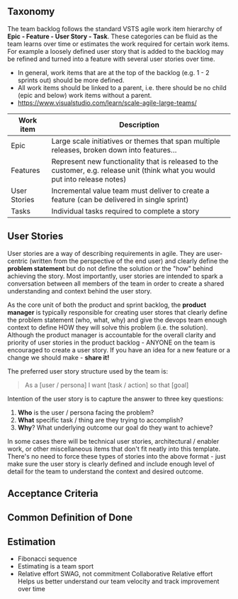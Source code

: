 ## Taxonomy
The team backlog follows the standard VSTS agile work item hierarchy of **Epic - Feature - User Story - Task**.  These categories can be fluid as the team learns over time or estimates the work required for certain work items.  For example a loosely defined user story that is added to the backlog may be refined and turned into a feature with several user stories over time.
- In general, work items that are at the top of the backlog (e.g. 1 - 2 sprints out) should be more defined.
- All work items should be linked to a parent, i.e. there should be no child (epic and below) work items without a parent.
- https://www.visualstudio.com/learn/scale-agile-large-teams/

|Work item|Description|
|---|---|
|Epic | Large scale initiatives or themes that span multiple releases, broken down into features…|
|Features | Represent new functionality that is released to the customer, e.g. release unit (think what you would put into release notes)
|User Stories | Incremental value team must deliver to create a feature (can be delivered in single sprint)
|Tasks | Individual tasks required to complete a story|

## User Stories
User stories are a way of describing requirements in agile.  They are user-centric (written from the perspective of the end user) and clearly define the **problem statement** but do not define the solution or the "how" behind achieving the story.  Most importantly, user stories are intended to spark a conversation between all members of the team in order to create a shared understanding and context behind the user story.

As the core unit of both the product and sprint backlog, the **product manager** is typically responsible for creating user stores that clearly define the problem statement (who, what, why) and give the devops team enough context to define HOW they will solve this problem (i.e. the solution).  Although the product manager is accountable for the overall clarity and priority of user stories in the product backlog - ANYONE on the team is encouraged to create a user story.  If you have an idea for a new feature or a change we should make - **share it!**

The preferred user story structure used by the team is:

>As a [user / persona]
>I want [task / action]
>so that [goal]

Intention of the user story is to capture the answer to three key questions:
1. **Who** is the user / persona facing the problem?
2. **What** specific task / thing are they trying to accomplish?
3. **Why**? What underlying outcome our goal do they want to achieve?

In some cases there will be technical user stories, architectural / enabler work, or other miscellaneous items that don't fit neatly into this template.  There's no need to force these types of stories into the above format - just make sure the user story is clearly defined and include enough level of detail for the team to understand the context and desired outcome.
## Acceptance Criteria

## Common Definition of Done

## Estimation
- Fibonacci sequence
- Estimating is a team sport
- Relative effort
SWAG, not commitment
Collaborative
Relative effort
Helps us better understand our team velocity and track improvement over time

